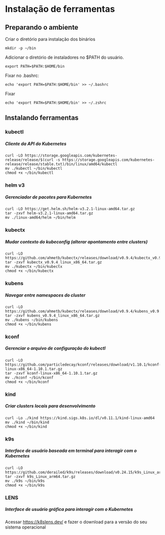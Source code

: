 # Instalação de ferramentas

## Preparando o ambiente
Criar o diretório para instalação dos binários
```shell
mkdir -p ~/bin
```

Adicionar o diretório de instaladores no $PATH do usuário.
```shell
export PATH=$PATH:$HOME/bin
```

Fixar no .bashrc:
```shell
echo 'export PATH=$PATH:$HOME/bin' >> ~/.bashrc
```
Fixar
```shell
echo 'export PATH=$PATH:$HOME/bin' >> ~/.zshrc
```

## Instalando ferramentas
### kubectl
##### Cliente da API do Kubernetes
```shell
curl -LO https://storage.googleapis.com/kubernetes-release/release/$(curl -s https://storage.googleapis.com/kubernetes-release/release/stable.txt)/bin/linux/amd64/kubectl
mv ./kubectl ~/bin/kubectl
chmod +x ~/bin/kubectl
```

### helm v3
##### Gerenciador de pacotes para Kubernetes
```shell
curl -LO https://get.helm.sh/helm-v3.2.1-linux-amd64.tar.gz
tar -zxvf helm-v3.2.1-linux-amd64.tar.gz
mv ./linux-amd64/helm ~/bin/helm
```

### kubectx
##### Mudar contexto do kubeconfig (alterar apontamento entre clusters)
```shell
curl -LO https://github.com/ahmetb/kubectx/releases/download/v0.9.4/kubectx_v0.9.4_linux_x86_64.tar.gz
tar -zxvf kubectx_v0.9.4_linux_x86_64.tar.gz
mv ./kubectx ~/bin/kubectx
chmod +x ~/bin/kubectx
```

### kubens
##### Navegar entre namespaces do cluster
```shell
curl -LO https://github.com/ahmetb/kubectx/releases/download/v0.9.4/kubens_v0.9.4_linux_x86_64.tar.gz
tar -zxvf kubens_v0.9.4_linux_x86_64.tar.gz
mv ./kubens ~/bin/kubens
chmod +x ~/bin/kubens
```
### kconf
##### Gerenciar o arquivo de configuração do kubectl
```shell
curl -LO https://github.com/particledecay/kconf/releases/download/v1.10.1/kconf-linux-x86_64-1.10.1.tar.gz
tar -zxvf kconf-linux-x86_64-1.10.1.tar.gz
mv ./kconf ~/bin/kconf
chmod +x ~/bin/kconf
```
### kind
##### Criar clusters locais para desenvolvimento
```shell
curl -Lo ./kind https://kind.sigs.k8s.io/dl/v0.11.1/kind-linux-amd64
mv ./kind ~/bin/kind
chmod +x ~/bin/kind
```

### k9s
##### Interface de usuário baseada em terminal para interagir com o Kubernetes
```shell
curl -LO https://github.com/derailed/k9s/releases/download/v0.24.15/k9s_Linux_arm64.tar.gz
tar -zxvf k9s_Linux_arm64.tar.gz
mv ./k9s ~/bin/k9s
chmod +x ~/bin/k9s
```

### LENS
##### Interface de usuário gráfica para interagir com o Kubernetes
Acessar https://k8slens.dev/ e fazer o download para a versão do seu sistema operacional
